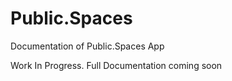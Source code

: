 # Public.Spaces
Documentation of Public.Spaces App

Work In Progress. Full Documentation coming soon

